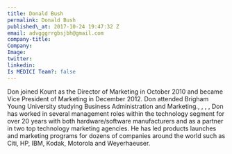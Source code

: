 ```yaml
---
title: Donald Bush
permalink: Donald Bush
published\_at: 2017-10-24 19:47:32 Z
email: advgggrrgbsjbh@gmail.com
company-title: 
Company: 
Image: 
twitter: 
linkedin: 
Is MEDICI Team?: false
---
```


Don joined Kount as the Director of Marketing in October 2010 and became Vice President of Marketing in December 2012. Don attended Brigham Young University studying Business Administration and Marketing., , , , Don has worked in several management roles within the technology segment for over 20 years with both hardware/software manufacturers and as a partner in two top technology marketing agencies. He has led products launches and marketing programs for dozens of companies around the world such as Citi, HP, IBM, Kodak, Motorola and Weyerhaeuser.